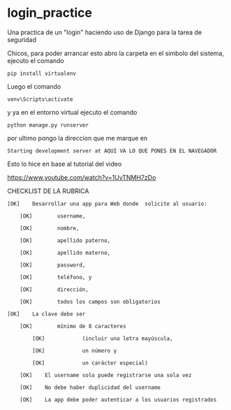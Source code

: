 # login_practice
Una practica de un "login" haciendo uso de Django para la tarea de seguridad

Chicos, para poder arrancar esto abro la carpeta en el simbolo del sistema,
ejecuto el comando

    pip install virtualenv

Luego el comando

    venv\Scripts\activate

y ya en el entorno virtual ejecuto el comando

    python manage.py runserver

por ultimo pongo la direccion que me marque en

    Starting development server at AQUI VA LO QUE PONES EN EL NAVEGADOR

Esto lo hice en base al tutorial del video

https://www.youtube.com/watch?v=1UvTNMH7zDo

CHECKLIST DE LA RUBRICA

    [OK]    Desarrollar una app para Web donde  solicite al usuario:

        [OK]        username,

        [OK]        nombre,

        [OK]        apellido paterno,

        [OK]        apellido materno,

        [OK]        password,

        [OK]        teléfono, y

        [OK]        dirección,

        [OK]        todos los campos son obligatorios

    [OK]    La clave debe ser

        [OK]        mínimo de 8 caracteres

            [OK]            (incluir una letra mayúscula,

            [OK]            un número y

            [OK]            un carácter especial)

        [OK]    El username solo puede registrarse una sola vez

        [OK]    No debe haber duplicidad del username

        [OK]    La app debe poder autenticar a los usuarios registrados
